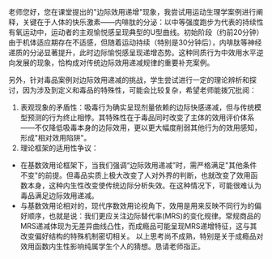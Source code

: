 老师您好，您在课堂提出的"边际效用递增"现象，我尝试用运动生理学案例进行阐释，关键在于人体的快乐激素——内啡肽的分泌：以中等强度跑步为代表的持续性有氧运动中，运动者的主观愉悦感呈现典型的U型曲线。初始阶段（约前20分钟）由于机体适应期存在不适感，但随着运动持续（特别是30分钟后），内啡肽等神经递质的分泌显著提升，此时边际愉悦感呈现递增态势。这种同质行为中效用水平逆向发展的现象，恰构成对传统边际效用递减规律的重要补充案例。

另外，针对毒品案例对边际效用递减的挑战，学生尝试进行一定的理论辨析和探讨，因为涉及到定义和毒品的特殊性，可能会比较复杂，希望老师能拨冗批阅：
1. 表观现象的矛盾性：吸毒行为确实呈现剂量依赖的边际快感递减，但与传统模型预测的行为终止相悖。其特殊性在于毒品同时改变了主体的效用评价体系——不仅降低吸毒本身的边际效用，更以更大幅度削弱其他行为的效用感知，形成"相对效用陷阱"。
2. 理论框架的适用性争议：
- 在基数效用论框架下，当我们强调“边际效用递减”时，需严格满足"其他条件不变"的前提。但毒品实质上极大改变了人对外界的判断，也就改变了效用函数本身，这种内生性改变使传统边际分析失效。在这种情况下，可能很难认为毒品满足边际效用递减。
- 与基数效用论相对的，现代序数效用论视角下，效用是用来反映不同行为的偏好顺序，也就是说：我们更应关注边际替代率(MRS)的变化规律。常规商品的MRS递减体现为无差异曲线凸性，而成瘾品可能呈现MRS递增特征，这与其改变偏好结构的特殊机制密切相关。
以上思考尚不成熟，特别是关于成瘾品对效用函数内生性影响纯属学生个人的猜想。恳请老师指正。
